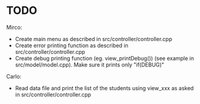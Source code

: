 # TODO

Mirco:
 - Create main menu as described in src/controller/controller.cpp
 - Create error printing function as described in src/controller/controller.cpp
 - Create debug printing function (eg. view_printDebug()) (see example in src/model/model.cpp). Make sure it prints only "if(DEBUG)"


Carlo:
 - Read data file and print the list of the students using view_xxx as asked in src/controller/controller.cpp

